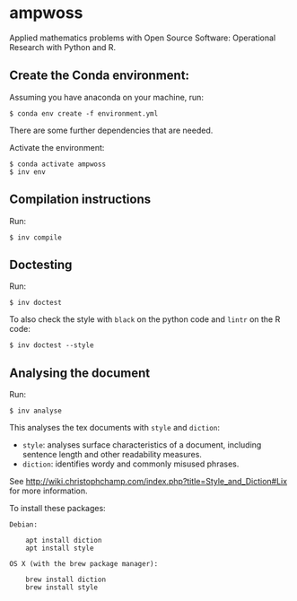# ampwoss

Applied mathematics problems with Open Source Software: Operational Research with Python and R.

## Create the Conda environment:

Assuming you have anaconda on your machine, run:

    $ conda env create -f environment.yml

There are some further dependencies that are needed.

Activate the environment:

    $ conda activate ampwoss
    $ inv env

## Compilation instructions

Run:

    $ inv compile

## Doctesting

Run:

    $ inv doctest

To also check the style with `black` on the python code and `lintr` on
the R code:

    $ inv doctest --style

## Analysing the document

Run:

    $ inv analyse

This analyses the tex documents with `style` and `diction`:

- `style`: analyses surface characteristics of a document, including sentence
  length and other readability measures.
- `diction`: identifies wordy and commonly misused phrases.

See
http://wiki.christophchamp.com/index.php?title=Style_and_Diction#Lix
for more information.

To install these packages:

    Debian:

        apt install diction
        apt install style

    OS X (with the brew package manager):

        brew install diction
        brew install style
